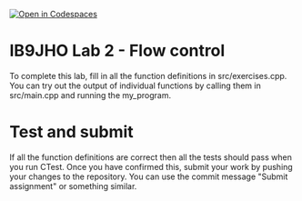 [![Open in Codespaces](https://classroom.github.com/assets/launch-codespace-2972f46106e565e64193e422d61a12cf1da4916b45550586e14ef0a7c637dd04.svg)](https://classroom.github.com/open-in-codespaces?assignment_repo_id=16806920)
# IB9JHO Lab 2 - Flow control
To complete this lab, fill in all the function definitions in src/exercises.cpp.
You can try out the output of individual functions by calling them in src/main.cpp 
and running the my_program.

# Test and submit
If all the function definitions are correct then all the tests should pass when you run CTest.
Once you have confirmed this, submit your work by pushing your changes to the repository.
You can use the commit message "Submit assignment" or something similar.
